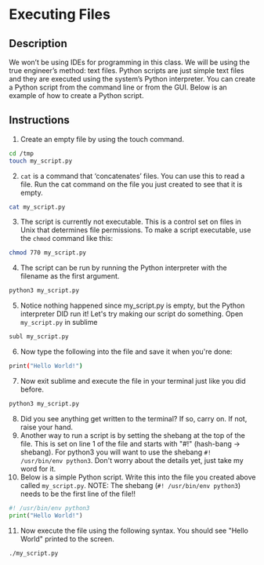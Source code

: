 # Executing Files

## Description
We won’t be using IDEs for programming in this class. We will be using the true engineer’s method: text files. Python scripts are just simple text files and they are executed using the system’s Python interpreter. You can create a Python script from the command line or from the GUI. Below is an example of how to create a Python script.

## Instructions
1. Create an empty file by using the touch command.
```bash
cd /tmp
touch my_script.py
```
2. `cat` is a command that ‘concatenates’ files. You can use this to read a file. Run the cat command on the file you just created to see that it is empty.
```bash
cat my_script.py
```
3. The script is currently not executable. This is a control set on files in Unix that determines file permissions. To make a script executable, use the `chmod` command like this:
```bash
chmod 770 my_script.py
```
4. The script can be run by running the Python interpreter with the filename as the first argument.
```bash
python3 my_script.py
```
5. Notice nothing happened since my_script.py is empty, but the Python interpreter DID run it! Let's try making our script do something. Open `my_script.py` in sublime
```bash
subl my_script.py
```
6. Now type the following into the file and save it when you're done:
```bash
print("Hello World!")
```
7. Now exit sublime and execute the file in your terminal just like you did before.
```bash
python3 my_script.py
```
8. Did you see anything get written to the terminal? If so, carry on. If not, raise your hand.
9. Another way to run a script is by setting the shebang at the top of the file. This is set on line 1 of the file and starts with "#!" (hash-bang -> shebang). For python3 you will want to use the shebang `#! /usr/bin/env python3`. Don't worry about the details yet, just take my word for it.
10. Below is a simple Python script. Write this into the file you created above called `my_script.py`. NOTE: The shebang (`#! /usr/bin/env python3`) needs to be the first line of the file!!
```python
#! /usr/bin/env python3
print("Hello World!")
```
11. Now execute the file using the following syntax. You should see "Hello World" printed to the screen.
```bash
./my_script.py
```
